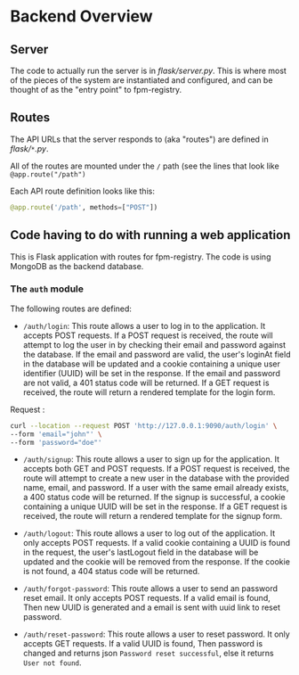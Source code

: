 # Backend Overview

## Server

The code to actually run the server is in *flask/server.py*. This is where most of the pieces of the system are instantiated and configured, and can be thought of as the "entry point" to fpm-registry.


## Routes

The API URLs that the server responds to (aka "routes") are defined in
*flask/`*`.py*.

All of the routes are mounted under the `/` path (see the lines that look like `@app.route("/path")`

Each API route definition looks like this:

```python
@app.route('/path', methods=["POST"])
```

## Code having to do with running a web application

This is Flask application with routes for fpm-registry. The code is using MongoDB as the backend database.

### The `auth` module

The following routes are defined:

* `/auth/login`: This route allows a user to log in to the application. It accepts POST requests. If a POST request is received, the route will attempt to log the user in by checking their email and password against the database. If the email and password are valid, the user's loginAt field in the database will be updated and a cookie containing a unique user identifier (UUID) will be set in the response. If the email and password are not valid, a 401 status code will be returned. If a GET request is received, the route will return a rendered template for the login form.

Request : 
```bash
curl --location --request POST 'http://127.0.0.1:9090/auth/login' \
--form 'email="john"' \
--form 'password="doe"'
```

* `/auth/signup`: This route allows a user to sign up for the application. It accepts both GET and POST requests. If a POST request is received, the route will attempt to create a new user in the database with the provided name, email, and password. If a user with the same email already exists, a 400 status code will be returned. If the signup is successful, a cookie containing a unique UUID will be set in the response. If a GET request is received, the route will return a rendered template for the signup form.

* `/auth/logout`: This route allows a user to log out of the application. It only accepts POST requests. If a valid cookie containing a UUID is found in the request, the user's lastLogout field in the database will be updated and the cookie will be removed from the response. If the cookie is not found, a 404 status code will be returned.

* `/auth/forgot-password`: This route allows a user to send an password reset email. It only accepts POST requests. If a valid email is found, Then new UUID is generated and a email is sent with uuid link to reset password.

* `/auth/reset-password`: This route allows a user to reset password.  It only accepts GET requests. If a valid UUID is found, Then password is changed and returns json `Password reset successful`, else it returns  `User not found`.



